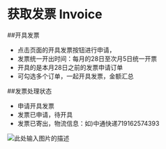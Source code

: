 # 获取发票 Invoice

##开具发票
- 点击页面的开具发票按钮进行申请，
- 发票统一开出时间：每月的28日至次月5日统一开票
- 开具的是本月28日之前的发票申请订单
- 可勾选多个订单，一起开具发票，金额汇总

##发票处理状态
- 申请开具发票
- 发票已申请，待开具
- 发票已寄出，物流信息：如)中通快递719162574393

![此处输入图片的描述][4]

  [4]: http://wiki.mob.com/md/images/sms-order-3.png
